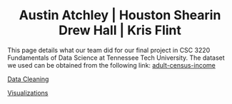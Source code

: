 <h1><center>Austin Atchley | Houston Shearin<br>Drew Hall | Kris Flint</center></h1>

  This page details what our team did for our final project in CSC 3220 Fundamentals of Data Science at Tennessee Tech University. The dataset we used can be obtained from the following link: [adult-census-income](https://www.kaggle.com/uciml/adult-census-income)


<a href="https://austinatchley1.github.io/Data-Science-Team-Project/Data-Cleaning.html">Data Cleaning </a>

<a href="https://austinatchley1.github.io/Data-Science-Team-Project/Visualization.html">Visualizations </a>
